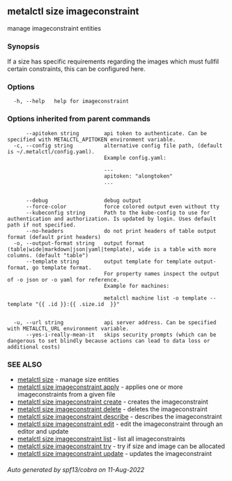 ## metalctl size imageconstraint

manage imageconstraint entities

### Synopsis

If a size has specific requirements regarding the images which must fullfil certain constraints, this can be configured here.

### Options

```
  -h, --help   help for imageconstraint
```

### Options inherited from parent commands

```
      --apitoken string        api token to authenticate. Can be specified with METALCTL_APITOKEN environment variable.
  -c, --config string          alternative config file path, (default is ~/.metalctl/config.yaml).
                               Example config.yaml:
                               
                               ---
                               apitoken: "alongtoken"
                               ...
                               
                               
      --debug                  debug output
      --force-color            force colored output even without tty
      --kubeconfig string      Path to the kube-config to use for authentication and authorization. Is updated by login. Uses default path if not specified.
      --no-headers             do not print headers of table output format (default print headers)
  -o, --output-format string   output format (table|wide|markdown|json|yaml|template), wide is a table with more columns. (default "table")
      --template string        output template for template output-format, go template format.
                               For property names inspect the output of -o json or -o yaml for reference.
                               Example for machines:
                               
                               metalctl machine list -o template --template "{{ .id }}:{{ .size.id  }}"
                               
                               
  -u, --url string             api server address. Can be specified with METALCTL_URL environment variable.
      --yes-i-really-mean-it   skips security prompts (which can be dangerous to set blindly because actions can lead to data loss or additional costs)
```

### SEE ALSO

* [metalctl size](metalctl_size.md)	 - manage size entities
* [metalctl size imageconstraint apply](metalctl_size_imageconstraint_apply.md)	 - applies one or more imageconstraints from a given file
* [metalctl size imageconstraint create](metalctl_size_imageconstraint_create.md)	 - creates the imageconstraint
* [metalctl size imageconstraint delete](metalctl_size_imageconstraint_delete.md)	 - deletes the imageconstraint
* [metalctl size imageconstraint describe](metalctl_size_imageconstraint_describe.md)	 - describes the imageconstraint
* [metalctl size imageconstraint edit](metalctl_size_imageconstraint_edit.md)	 - edit the imageconstraint through an editor and update
* [metalctl size imageconstraint list](metalctl_size_imageconstraint_list.md)	 - list all imageconstraints
* [metalctl size imageconstraint try](metalctl_size_imageconstraint_try.md)	 - try if size and image can be allocated
* [metalctl size imageconstraint update](metalctl_size_imageconstraint_update.md)	 - updates the imageconstraint

###### Auto generated by spf13/cobra on 11-Aug-2022
